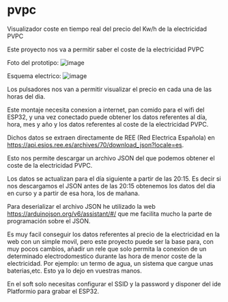 # pvpc
Visualizador coste en tiempo real del precio del Kw/h de la electricidad PVPC

Este proyecto nos va a permitir saber el coste de la electricidad PVPC

Foto del prototipo:
![image](https://user-images.githubusercontent.com/48222471/216771040-a1290710-e25a-4d1b-8bd3-cba4f3a47e85.png)

Esquema electrico:
![image](https://user-images.githubusercontent.com/48222471/216771065-38075b54-1081-4251-bbe6-352c2559182e.png)

Los pulsadores nos van a permitir visualizar el precio en cada una de las horas del dia.

Este montaje necesita conexion a internet, pan comido para el wifi del ESP32, y una vez conectado puede obtener los datos referentes al día, hora, mes y año y los  datos referentes al coste de la electricidad PVPC. 

Dichos datos se extraen directamente de REE (Red Electrica Española) en https://api.esios.ree.es/archives/70/download_json?locale=es.

Esto nos permite descargar un archivo JSON del que podemos obtener el coste de la electricidad PVPC.

Los datos se actualizan para el día siguiente a partir de las 20:15. Es decir si nos descargamos el JSON antes de las 20:15 obtenemos los datos del dia en curso y a partir de esa hora, los de mañana.

Para deserializar el archivo JSON he utilizado la web https://arduinojson.org/v6/assistant/#/ que me facilita mucho la parte de programación sobre el JSON.

Es muy facil conseguir los datos referentes al precio de la electricidad en la web con un simple movil, pero este proyecto puede ser la base para, con muy pocos cambios, añadir un rele que solo permita la conexion de un determinado electrodomestico durante las hora de menor coste de la electricidad. Por ejemplo: un termo de agua, un sistema que cargue unas baterias,etc. Esto ya lo dejo en vuestras manos.

En el  soft solo necesitas configurar el SSID y la password y disponer del ide Platformio para grabar el ESP32.






